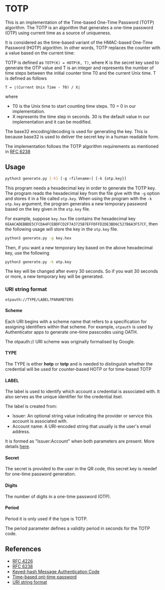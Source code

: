 # TOTP

This is an implementation of the Time-based One-Time Password (TOTP) algorithm. The TOTP is an algorithm that generates a one-time password (OTP) using current time as a source of uniqueness.

It is considered as the time-based variant of the HMAC-based One-Time Password (HOTP) algorithm. In other words, TOTP replaces the counter with a value based on the current time:

TOTP is defined as `TOTP(K) = HOTP(K, T)`, where K is the secret key used to generate the OTP value and T is an integer and represents the number of time steps between the initial counter time T0 and the current Unix time. T is defined as follows

```
T = ⌊(Current Unix Time - T0) / X⌋
```

where
* T0 is the Unix time to start counting time steps. T0 = 0 in our implementation.
* X represents the time step in seconds. 30 is the default value in our implementation and it can be modified.


The base32 encoding/decoding is used for generating the key. This is because base32 is used to deliver the secret key in a human readable form.


The implementation follows the TOTP algorithm requirements as mentioned in [RFC 6238](https://datatracker.ietf.org/doc/html/rfc6238)


## Usage

```bash
python3 generate.py [-h] [-g <filename>] [-k {otp.key}]
```

This program needs a hexadecimal key in order to generate the TOTP key. The program reads the hexadecimal key from the file give with the `-g` option and stores it in a file called `otp.key`. When using the program with the `-k otp.key` argument, the program generates a new temporary password based on the key given in the `otp.key` file.

For example, suppose `key.hex` file contains the hexadecimal key `6EAACADEBBDE5CFCDA4FCEBDFCD2F7A3725B7EFFDFFD2DE3BD6C527B6A3F57CF`, then the following usage will store the key in the `otp.key` file.

```bash
python3 generate.py -g key.hex
```

Then, if you want a new temporary key based on the above hexadecimal key, use the following

```bash
python3 generate.py -k otp.key
```

The key will be changed after every 30 seconds. So if you wait 30 seconds or more, a new temporary key will be generated.


### URI string format

`otpauth://TYPE/LABEL?PARAMETERS`


#### Scheme

Each URI begins with a scheme name that refers to a specification for assigning identifiers within that scheme. For example, `otpauth` is used by Authenticator apps to generate one-time passcodes using OATH.

The otpauth:// URI scheme was originally formalised by Google.


#### TYPE

The TYPE is either __hotp__ or __totp__ and is needed to distinguish whether the credential will be used for counter-based HOTP or for time-based TOTP


#### LABEL

The label is used to identify which account a credential is associated with. It also serves as the unique identifier for the credential itsel.

The label is created from:

* Issuer: An optional string value indicating the provider or service this account is associated with.
* Account name: A URI-encoded string that usually is the user's email address.

It is formed as "Issuer:Account" when both parameters are present. More details [here](https://docs.yubico.com/yesdk/users-manual/application-oath/uri-string-format.html).


#### Secret

The secret is provided to the user in the QR code, this secret key is needef for one-time password generation.


#### Digits

The number of digits in a one-time password (OTP).


#### Period

Period it is only used if the type is TOTP.

The period parameter defines a validity period in seconds for the TOTP code.


## References

* [RFC 4226](https://datatracker.ietf.org/doc/html/rfc4226)
* [RFC 6238](https://datatracker.ietf.org/doc/html/rfc6238)
* [Keyed-hash Message Authentication Code](https://en.wikipedia.org/wiki/HMAC)
* [Time-based ont-time password](https://en.wikipedia.org/wiki/Time-based_one-time_password)
* [URI string format](https://docs.yubico.com/yesdk/users-manual/application-oath/uri-string-format.html)
